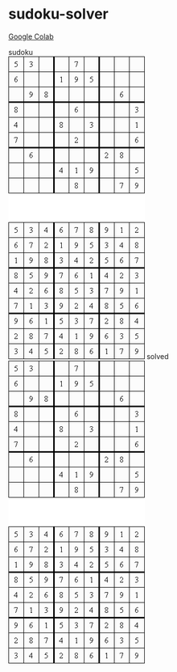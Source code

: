 # sudoku-solver

[Google Colab](https://colab.research.google.com/drive/11cfakkoDCZsUNT2HKlPn1EmeysxCwvUV?usp=sharing)

sudoku  
![](sudoku.gif)
solved   
![](sudoku_output.gif)


